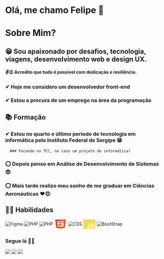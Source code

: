 # Olá, me chamo Felipe 👋

# Sobre Mim?

## 😁 Sou apaixonado por desafios, tecnologia, viagens, desenvolvimento web e design UX.

#### ✌😉 Acredito que tudo é possível com dedicação e resiliência.

### ✔ Hoje me considero um desenvolvedor front-end

### ✔ Estou a procura de um emprego na área da programação

## 📚 Formação

### ✔ Estou no quarto e último período de tecnologia em informática pelo Instituto Federal de Sergipe 😁
      ### Focando no TCC, no caso um projeto de informática!
### ⭕ Depois penso em Análise de Desenvolvimento de Sistemas 😎
### ⭕ Mais tarde realizo meu sonho de me graduar em Ciências Aeronáuticas ❤😍

## 

## 👨‍💻 Habilidades

<div>
  <img align="center" alt="Figma" height="30" width="40" src="https://cdn.jsdelivr.net/gh/devicons/devicon/icons/figma/figma-original.svg" />
  <img align="center" alt="PHP" height="30" width="40" src="https://cdn.jsdelivr.net/gh/devicons/devicon/icons/php/php-original.svg" />
  <img align="center" alt="PHP" height="30" width="40" src="https://cdn.jsdelivr.net/gh/devicons/devicon/icons/mysql/mysql-original.svg" />
  <img align="center" alt="HTML" height="30" width="40" src="https://raw.githubusercontent.com/devicons/devicon/master/icons/html5/html5-original.svg">
  <img align="center" alt="CSS" height="30" width="40" src="![CSS3](https://img.shields.io/badge/css3-%231572B6.svg?style=for-the-badge&logo=css3&logoColor=white)">
  <img align="center" alt="JS" height="30" width="40" src="https://raw.githubusercontent.com/devicons/devicon/master/icons/javascript/javascript-plain.svg">
  <img align="center" alt="BootStrap" height="30" width="40" src="">
</div>


## 

### Segue lá 🤞😉
<div> 
  <a href="https://www.instagram.com/felipe_08920/" target="_blank"><img src="https://img.shields.io/badge/-Instagram-%23E4405F?style=for-the-badge&logo=instagram&logoColor=white" target="_blank"></a>
  <a href="https://www.linkedin.com/in/felipe-silva-a9a008201" target="_blank"><img src="https://img.shields.io/badge/-LinkedIn-%230077B5?style=for-the-badge&logo=linkedin&logoColor=white" target="_blank"></a>
   <a href = "mailto:felipesilvacosta22@gmail"><img src="https://img.shields.io/badge/-Gmail-%23333?style=for-the-badge&logo=gmail&logoColor=white" target="_blank"></a>
</div>


